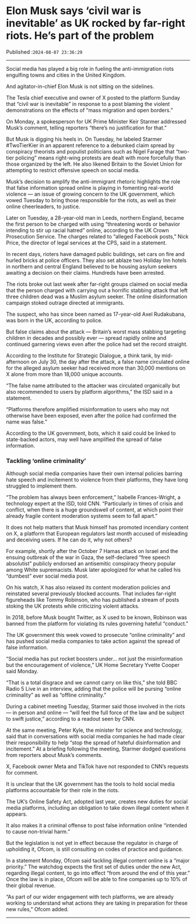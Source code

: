 # Elon Musk says ‘civil war is inevitable’ as UK rocked by far-right riots. He’s part of the problem

Published :`2024-08-07 23:36:29`

---

Social media has played a big role in fueling the anti-immigration riots engulfing towns and cities in the United Kingdom.

And agitator-in-chief Elon Musk is not sitting on the sidelines.

The Tesla chief executive and owner of X posted to the platform Sunday that “civil war is inevitable” in response to a post blaming the violent demonstrations on the effects of “mass migration and open borders.”

On Monday, a spokesperson for UK Prime Minister Keir Starmer addressed Musk’s comment, telling reporters “there’s no justification for that.”

But Musk is digging his heels in. On Tuesday, he labeled Starmer #TwoTierKier in an apparent reference to a debunked claim spread by conspiracy theorists and populist politicians such as Nigel Farage that “two-tier policing” means right-wing protests are dealt with more forcefully than those organized by the left. He also likened Britain to the Soviet Union for attempting to restrict offensive speech on social media.

Musk’s decision to amplify the anti-immigrant rhetoric highlights the role that false information spread online is playing in fomenting real-world violence — an issue of growing concern to the UK government, which vowed Tuesday to bring those responsible for the riots, as well as their online cheerleaders, to justice.

Later on Tuesday, a 28-year-old man in Leeds, northern England, became the first person to be charged with using “threatening words or behavior intending to stir up racial hatred” online, according to the UK Crown Prosecution Service. The charges related to “alleged Facebook posts,” Nick Price, the director of legal services at the CPS, said in a statement.

In recent days, rioters have damaged public buildings, set cars on fire and hurled bricks at police officers. They also set ablaze two Holiday Inn hotels in northern and central England believed to be housing asylum seekers awaiting a decision on their claims. Hundreds have been arrested.

The riots broke out last week after far-right groups claimed on social media that the person charged with carrying out a horrific stabbing attack that left three children dead was a Muslim asylum seeker. The online disinformation campaign stoked outrage directed at immigrants.

The suspect, who has since been named as 17-year-old Axel Rudakubana, was born in the UK, according to police.

But false claims about the attack — Britain’s worst mass stabbing targeting children in decades and possibly ever — spread rapidly online and continued garnering views even after the police had set the record straight.

According to the Institute for Strategic Dialogue, a think tank, by mid-afternoon on July 30, the day after the attack, a false name circulated online for the alleged asylum seeker had received more than 30,000 mentions on X alone from more than 18,000 unique accounts.

“The false name attributed to the attacker was circulated organically but also recommended to users by platform algorithms,” the ISD said in a statement.

“Platforms therefore amplified misinformation to users who may not otherwise have been exposed, even after the police had confirmed the name was false.”

According to the UK government, bots, which it said could be linked to state-backed actors, may well have amplified the spread of false information.

### Tackling ‘online criminality’

Although social media companies have their own internal policies barring hate speech and incitement to violence from their platforms, they have long struggled to implement them.

“The problem has always been enforcement,” Isabelle Frances-Wright, a technology expert at the ISD, told CNN. “Particularly in times of crisis and conflict, when there is a huge groundswell of content, at which point their already fragile content moderation systems seem to fall apart.”

It does not help matters that Musk himself has promoted incendiary content on X, a platform that European regulators last month accused of misleading and deceiving users. If he can do it, why not others?

For example, shortly after the October 7 Hamas attack on Israel and the ensuing outbreak of the war in Gaza, the self-declared “free speech absolutist” publicly endorsed an antisemitic conspiracy theory popular among White supremacists. Musk later apologized for what he called his “dumbest” ever social media post.

On his watch, X has also relaxed its content moderation policies and reinstated several previously blocked accounts. That includes far-right figureheads like Tommy Robinson, who has published a stream of posts stoking the UK protests while criticizing violent attacks.

In 2018, before Musk bought Twitter, as X used to be known, Robinson was banned from the platform for violating its rules governing hateful “conduct.”

The UK government this week vowed to prosecute “online criminality” and has pushed social media companies to take action against the spread of false information.

“Social media has put rocket boosters under… not just the misinformation but the encouragement of violence,” UK Home Secretary Yvette Cooper said Monday.

“That is a total disgrace and we cannot carry on like this,” she told BBC Radio 5 Live in an interview, adding that the police will be pursing “online criminality” as well as “offline criminality.”

During a cabinet meeting Tuesday, Starmer said those involved in the riots — in person and online — “will feel the full force of the law and be subject to swift justice,” according to a readout seen by CNN.

At the same meeting, Peter Kyle, the minister for science and technology, said that in conversations with social media companies he had made clear their responsibility to help “stop the spread of hateful disinformation and incitement.” At a briefing following the meeting, Starmer dodged questions from reporters about Musk’s comments.

X, Facebook owner Meta and TikTok have not responded to CNN’s requests for comment.

It is unclear that the UK government has the tools to hold social media platforms accountable for their role in the riots.

The UK’s Online Safety Act, adopted last year, creates new duties for social media platforms, including an obligation to take down illegal content when it appears.

It also makes it a criminal offense to post false information online “intended to cause non-trivial harm.”

But the legislation is not yet in effect because the regulator in charge of upholding it, Ofcom, is still consulting on codes of practice and guidance.

In a statement Monday, Ofcom said tackling illegal content online is a “major priority.” The watchdog expects the first set of duties under the new Act, regarding illegal content, to go into effect “from around the end of this year.” Once the law is in place, Ofcom will be able to fine companies up to 10% of their global revenue.

“As part of our wider engagement with tech platforms, we are already working to understand what actions they are taking in preparation for these new rules,” Ofcom added.

---

